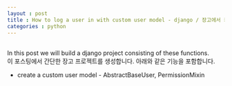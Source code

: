 ```yaml
---
layout : post
title : How to log a user in with custom user model - django / 장고에서 커스텀 유저 모델을 이용한 유저 로그인하기
categories : python
--- 
```

<br />
In this post we will build a django project consisting of these functions.
<br />
이 포스팅에서 간단한 장고 프로젝트를 생성합니다. 아래와 같은 기능을 포함합니다.
<ul>
  <li>
    create a custom user model - AbstractBaseUser, PermissionMixin
  </li>
  
</ul>
